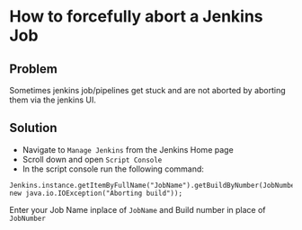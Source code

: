 # How to forcefully abort a Jenkins Job

## Problem
Sometimes jenkins job/pipelines get stuck and are not aborted by aborting them via the jenkins UI. 

## Solution

* Navigate to `Manage Jenkins` from the Jenkins Home page
* Scroll down and open `Script Console`
* In the script console run the following command: 

```
Jenkins.instance.getItemByFullName("JobName").getBuildByNumber(JobNumber).finish(hudson.model.Result.ABORTED, new java.io.IOException("Aborting build"));
```

Enter your Job Name inplace of `JobName` and Build number in place of `JobNumber` 
